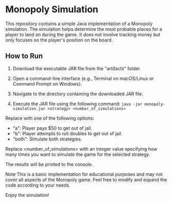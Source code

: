 # Monopoly Simulation

This repository contains a simple Java implementation of a Monopoly simulation. The simulation helps determine the most probable places for a player to land on during the game. It does not involve tracking money but only focuses on the player's position on the board.

## How to Run

1. Download the executable JAR file from the "artifacts" folder.

2. Open a command-line interface (e.g., Terminal on macOS/Linux or Command Prompt on Windows).

3. Navigate to the directory containing the downloaded JAR file.

4. Execute the JAR file using the following command:
`java -jar monopoly-simulation.jar <strategy> <number_of_simulations>`

Replace <strategy> with one of the following options:

* "a": Player pays $50 to get out of jail.
* "b": Player attempts to roll doubles to get out of jail.
* "both": Simulate both strategies.

Replace <number_of_simulations> with an integer value specifying how many times you want to simulate the game for the selected strategy.

The results will be printed to the console.

Note
This is a basic implementation for educational purposes and may not cover all aspects of the Monopoly game. Feel free to modify and expand the code according to your needs.

Enjoy the simulation!
